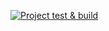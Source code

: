 [![Project test & build](https://github.com/pavelbarnz91/Timeline/actions/workflows/main.yml/badge.svg)](https://github.com/pavelbarnz91/Timeline/actions/workflows/main.yml)
